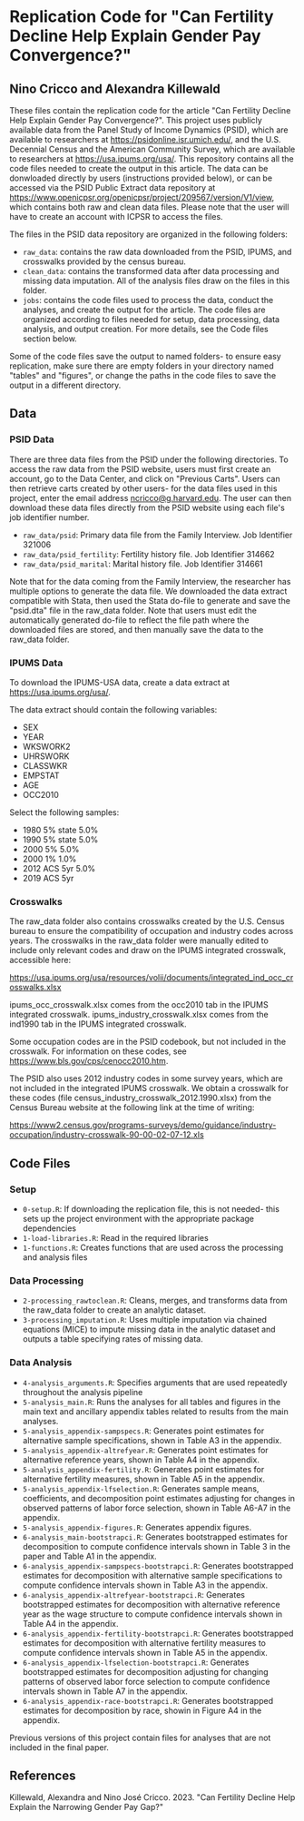 # Replication Code for "Can Fertility Decline Help Explain Gender Pay Convergence?"
##  Nino Cricco and Alexandra Killewald

These files contain the replication code for the article "Can Fertility Decline Help Explain Gender Pay Convergence?". This project uses publicly available data from the Panel Study of Income Dynamics (PSID), which are available to researchers at <https://psidonline.isr.umich.edu/>, and the U.S. Decennial Census and the American Community Survey, which are available to researchers at <https://usa.ipums.org/usa/>. This repository contains all the code files needed to create the output in this article. The data can be donwloaded directly by users (instructions provided below), or can be accessed via the PSID Public Extract data repository at <https://www.openicpsr.org/openicpsr/project/209567/version/V1/view>, which contains both raw and clean data files. Please note that the user will have to create an account with ICPSR to access the files.

The files in the PSID data repository are organized in the following folders:

- `raw_data`: contains the raw data downloaded from the PSID, IPUMS, and crosswalks provided by the census bureau. 
- `clean_data`: contains the transformed data after data processing and missing data imputation. All of the analysis files draw on the files in this folder.  
- `jobs`: contains the code files used to process the data, conduct the analyses, and create the output for the article. The code files are organized according to files needed for setup, data processing, data analysis, and output creation. For more details, see the Code files section below.

Some of the code files save the output to named folders- to ensure easy replication, make sure there are empty folders in your directory named "tables" and "figures", or change the paths in the code files to save the output in a different directory. 

## Data

### PSID Data

There are three data files from the PSID under the following directories. To access the raw data from the PSID website, users must first create an account, go to the Data Center, and click on "Previous Carts". Users can then retrieve carts created by other users- for the data files used in this project, enter the email address <ncricco@g.harvard.edu>. The user can then download these data files directly from the PSID website using each file's job identifier number. 

- `raw_data/psid`: Primary data file from the Family Interview. Job Identifier 321006
- `raw_data/psid_fertility`: Fertility history file. Job Identifier 314662
- `raw_data/psid_marital`: Marital history file. Job Identifier 314661

Note that for the data coming from the Family Interview, the researcher has multiple options to generate the data file. We downloaded the data extract compatible with Stata, then used the Stata do-file to generate and save the "psid.dta" file in the raw_data folder. Note that users must edit the automatically generated do-file to reflect the file path where the downloaded files are stored, and then manually save the data to the raw_data folder. 

### IPUMS Data

To download the IPUMS-USA data, create a data extract at <https://usa.ipums.org/usa/>. 

The data extract should contain the following variables:
- SEX
- YEAR
- WKSWORK2
- UHRSWORK
- CLASSWKR
- EMPSTAT
- AGE
- OCC2010

Select the following samples:

- 1980 5% state	5.0%	
- 1990 5% state	5.0%	
- 2000 5%	5.0%	
- 2000 1%	1.0%	
- 2012 ACS 5yr 5.0%	
- 2019 ACS 5yr

### Crosswalks

The raw_data folder also contains crosswalks created by the U.S. Census bureau to ensure the compatibility of occupation and industry codes across years. The crosswalks in the raw_data folder were manually edited to include only relevant codes and draw on the IPUMS integrated crosswalk, accessible here:

<https://usa.ipums.org/usa/resources/volii/documents/integrated_ind_occ_crosswalks.xlsx>

ipums_occ_crosswalk.xlsx comes from the occ2010 tab in the IPUMS integrated crosswalk. 
ipums_industry_crosswalk.xlsx comes from the ind1990 tab in the IPUMS integrated crosswalk. 

Some occupation codes are in the PSID codebook, but not included in the crosswalk. For information on these codes, see <https://www.bls.gov/cps/cenocc2010.htm>. 

The PSID also uses 2012 industry codes in some survey years, which are not included in the integrated IPUMS crosswalk. We obtain a crosswalk for these codes (file census_industry_crosswalk_2012.1990.xlsx) from the Census Bureau website at the following link at the time of writing:

<https://www2.census.gov/programs-surveys/demo/guidance/industry-occupation/industry-crosswalk-90-00-02-07-12.xls>

## Code Files

### Setup
- `0-setup.R`: If downloading the replication file, this is not needed- this sets up the project environment with the appropriate package dependencies
- `1-load-libraries.R`: Read in the required libraries
- `1-functions.R`: Creates functions that are used across the processing and analysis files

### Data Processing

- `2-processing_rawtoclean.R`: Cleans, merges, and transforms data from the raw_data folder to create an analytic dataset. 
- `3-processing_imputation.R`: Uses multiple imputation via chained equations (MICE) to impute missing data in the analytic dataset and outputs a table specifying rates of missing data.

### Data Analysis

- `4-analysis_arguments.R`: Specifies arguments that are used repeatedly throughout the analysis pipeline
- `5-analysis_main.R`: Runs the analyses for all tables and figures in the main text and ancillary appendix tables related to results from the main analyses.
- `5-analysis_appendix-sampspecs.R`: Generates point estimates for alternative sample specifications, shown in Table A3 in the appendix. 
- `5-analysis_appendix-altrefyear.R`: Generates point estimates for alternative reference years, shown in Table A4 in the appendix. 
- `5-analysis_appendix-fertility.R`: Generates point estimates for alternative fertility measures, shown in Table A5 in the appendix. 
- `5-analysis_appendix-lfselection.R`: Generates sample means, coefficients, and decomposition point estimates adjusting for changes in observed patterns of labor force selection, shown in Table A6-A7 in the appendix. 
- `5-analysis_appendix-figures.R`: Generates appendix figures.
- `6-analysis_main-bootstrapci.R`: Generates bootstrapped estimates for decomposition to compute confidence intervals shown in Table 3 in the paper and Table A1 in the appendix. 
- `6-analysis_appendix-sampspecs-bootstrapci.R`: Generates bootstrapped estimates for decomposition with alternative sample specifications to compute confidence intervals shown in Table A3 in the appendix.
- `6-analysis_appendix-altrefyear-bootstrapci.R`: Generates bootstrapped estimates for decomposition with alternative reference year as the wage structure to compute confidence intervals shown in Table A4 in the appendix.
- `6-analysis_appendix-fertility-bootstrapci.R`: Generates bootstrapped estimates for decomposition with alternative fertility measures to compute confidence intervals shown in Table A5 in the appendix.
- `6-analysis_appendix-lfselection-bootstrapci.R`: Generates bootstrapped estimates for decomposition adjusting for changing patterns of observed labor force selection to compute confidence intervals shown in Table A7 in the appendix.
- `6-analysis_appendix-race-bootstrapci.R`: Generates bootstrapped estimates for decomposition by race, showin in Figure A4 in the appendix.

Previous versions of this project contain files for analyses that are not included in the final paper. 

## References

Killewald, Alexandra and Nino José Cricco. 2023. "Can Fertility Decline Help Explain the Narrowing Gender Pay Gap?"
